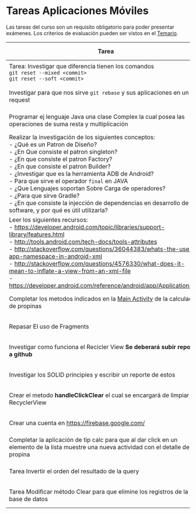 # Tareas Aplicaciones Móviles

Las tareas del curso son un requisito obligatorio para poder presentar exámenes. Los criterios de evaluación pueden ser vistos en el [Temario](https://github.com/UG-Mobile2016/Temario).


| Tarea        | Fecha de entrega |
| ------------- |:-------------:|
|Tarea: Investigar que diferencia tienen los comandos <br> `git reset --mixed <commit>` <br> `git reset --soft <commit>` | 29 de agosto de 2016 |
|Investigar para que nos sirve `git rebase` y sus aplicaciones en un pull request |1 de septiembre de 2016 |
|Programar ej lenguaje Java una clase Complex la cual posea las operaciones de suma resta y multiplicación |5 de septiembre de 2016 |
|Realizar la investigación de los siguientes conceptos: <br> - ¿Qué es un Patron de Diseño? <br> - ¿En Que consiste el patron singleton?<br> - ¿En que consiste el patron Factory?  <br> - ¿En que consiste el patron Builder? <br> - ¿Investigar que es la herramienta ADB de Android? <br> - Para que sirve el operador `final` en JAVA <br> - ¿Que Lenguajes soportan Sobre Carga de operadores? <br> - ¿Para que sirve Gradle? <br> - ¿En que consiste la injección de dependencias en desarrollo de software, y por qué es útil utilizarla? |22 de Septiembre de 2016 |
|Leer los siguientes recursos: <br> - https://developer.android.com/topic/libraries/support-library/features.html <br>- http://tools.android.com/tech-docs/tools-attributes <br>- http://stackoverflow.com/questions/36044383/whats-the-use-of-app-namespace-in-android-xml <br>- http://stackoverflow.com/questions/4576330/what-does-it-mean-to-inflate-a-view-from-an-xml-file <br>- https://developer.android.com/reference/android/app/Application.html  |3 de Octubre de 2016 |
| Completar los metodos indicados en la [Main Activity](https://github.com/UG-Mobile2016/TipCalc/blob/master/app/src/main/java/me/juancrg90/tipcalc/MainActivity.java) de la calculadora de propinas | 10 de octubre de 2016 |
|Repasar El uso de  Fragments | 10 de octubre de 2016 |
|Investigar como funciona el Recicler View **Se deberará subir reporte a github** | 10 de octubre de 2016 |
|Investigar los SOLID principies y escribir un reporte de estos| 17 de octubre de 2016 |
|Crear el metodo  **handleClickClear** el cual se encargará de limpiar RecyclerView| 24 de octubre de 2016|
|Crear una cuenta en https://firebase.google.com/ | 27 de octubre de 2016|
|Completar la aplicación de tip calc para que al dar click en un elemento de la lista muestre una nueva actividad con el detalle de la propina| 27 de octubre de 2016|
|Tarea Invertir el orden del resultado de la query|14 de noviembre de 2016|
|Tarea Modificar método Clear para que elimine los registros de la base de datos|14 de noviembre de 2016|

